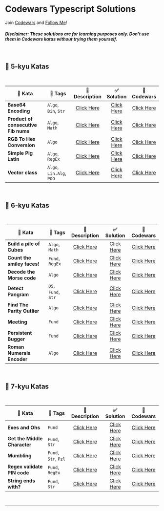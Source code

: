 # Codewars Typescript Solutions

Join [Codewars](https://www.codewars.com/r/J-Wshw) and [Follow Me](https://www.codewars.com/users/denilson-santos)!

##### **Disclaimer:** These solutions are for learning purposes only. Don't use them in Codewars katas without trying them yourself.

<br>

## :dart: 5-kyu Katas

<br>

| :dart: Kata | :bookmark: Tags | :page_with_curl: Description | :white_check_mark: Solution | :link: Codewars |
|---|---|:---:|:---:|:---:|
| **Base64 Encoding** | `Algo`, `Bin`, `Str` | [Click Here](5-kyu/base64-encoding/description.md) | [Click Here](5-kyu/base64-encoding/solution.ts) | [Click Here](https://www.codewars.com/kata/5270f22f862516c686000161) |
| **Product of consecutive Fib nums** | `Algo`, `Math` | [Click Here](5-kyu/product-of-consecutive-fib-numbers/description.md) | [Click Here](5-kyu/product-of-consecutive-fib-numbers/solution.ts) | [Click Here](https://www.codewars.com/kata/5541f58a944b85ce6d00006a) |
| **RGB To Hex Conversion** | `Algo` | [Click Here](5-kyu/rgb-to-hex-conversion/description.md) | [Click Here](5-kyu/rgb-to-hex-conversion/solution.ts) | [Click Here](https://www.codewars.com/kata/513e08acc600c94f01000001) |
| **Simple Pig Latin** | `Algo`, `RegEx` | [Click Here](5-kyu/simple-pig-latin/description.md) | [Click Here](5-kyu/simple-pig-latin/solution.ts) | [Click Here](https://www.codewars.com/kata/520b9d2ad5c005041100000f) |
| **Vector class** | `Algo`, `Lin.Alg`, `POO` | [Click Here](5-kyu/vector-class/description.md) | [Click Here](5-kyu/vector-class/solution.ts) | [Click Here](https://www.codewars.com/kata/526dad7f8c0eb5c4640000a4) |

<br>

## :dart: 6-kyu Katas

<br>

| :dart: Kata | :bookmark: Tags | :page_with_curl: Description | :white_check_mark: Solution | :link: Codewars |
|---|---|:---:|:---:|:---:|
| **Build a pile of Cubes** | `Algo`, `Math` | [Click Here](6-kyu/build-a-pile-of-cubes/description.md) | [Click Here](6-kyu/build-a-pile-of-cubes/solution.ts) | [Click Here](https://www.codewars.com/kata/5592e3bd57b64d00f3000047) |
| **Count the smiley faces!** | `Fund`, `RegEx` | [Click Here](6-kyu/count-the-smiley-faces/description.md) | [Click Here](6-kyu/count-the-smiley-faces/solution.ts) | [Click Here](https://www.codewars.com/kata/583203e6eb35d7980400002a) |
| **Decode the Morse code** | `Algo` | [Click Here](6-kyu/decode-the-morse-code/description.md) | [Click Here](6-kyu/decode-the-morse-code/solution.ts) | [Click Here](https://www.codewars.com/kata/54b724efac3d5402db00065e) |
| **Detect Pangram** | `DS`, `Fund`, `Str` | [Click Here](6-kyu/detect-pangram/description.md) | [Click Here](6-kyu/detect-pangram/solution.ts) | [Click Here](https://www.codewars.com/kata/545cedaa9943f7fe7b000048) |
| **Find The Parity Outlier** | `Algo` | [Click Here](6-kyu/find-the-parity-outlier/description.md) | [Click Here](6-kyu/find-the-parity-outlier/solution.ts) | [Click Here](https://www.codewars.com/kata/5526fc09a1bbd946250002dc) |
| **Meeting** | `Fund` | [Click Here](6-kyu/meeting/description.md) | [Click Here](6-kyu/meeting/solution.ts) | [Click Here](https://www.codewars.com/kata/59df2f8f08c6cec835000012) |
| **Persistent Bugger** | `Fund` | [Click Here](6-kyu/persistent-bugger/description.md) | [Click Here](6-kyu/persistent-bugger/solution.ts) | [Click Here](https://www.codewars.com/kata/55bf01e5a717a0d57e0000ec) |
| **Roman Numerals Encoder** | `Algo` | [Click Here](6-kyu/roman-numerals-encoder/description.md) | [Click Here](6-kyu/roman-numerals-encoder/solution.ts) | [Click Here](https://www.codewars.com/kata/51b62bf6a9c58071c600001b) |

<br>

## :dart: 7-kyu Katas

<br>

| :dart: Kata | :bookmark: Tags | :page_with_curl: Description | :white_check_mark: Solution | :link: Codewars |
|---|---|:---:|:---:|:---:|
| **Exes and Ohs** | `Fund` | [Click Here](7-kyu/exes-and-ohs/description.md) | [Click Here](7-kyu/exes-and-ohs/solution.ts) | [Click Here](https://www.codewars.com/kata/55908aad6620c066bc00002a) |
| **Get the Middle Character** | `Fund`, `Str` | [Click Here](7-kyu/get-the-middle-character/description.md) | [Click Here](7-kyu/get-the-middle-character/solution.ts) | [Click Here](https://www.codewars.com/kata/56747fd5cb988479af000028) |
| **Mumbling** | `Fund`, `Str`, `Pzl` | [Click Here](7-kyu/mumbling/description.md) | [Click Here](7-kyu/mumbling/solution.ts) | [Click Here](https://www.codewars.com/kata/5667e8f4e3f572a8f2000039/typescript) |
| **Regex validate PIN code** | `Fund`, `RegEx` | [Click Here](7-kyu/regex-validate-pin-code/description.md) | [Click Here](7-kyu/regex-validate-pin-code/solution.ts) | [Click Here](https://www.codewars.com/kata/55f8a9c06c018a0d6e000132) |
| **String ends with?** | `Fund`, `Str` | [Click Here](7-kyu/strings-ends-with/description.md) | [Click Here](7-kyu/strings-ends-with/solution.ts) | [Click Here](https://www.codewars.com/kata/51f2d1cafc9c0f745c00037d) |

<br>

---
